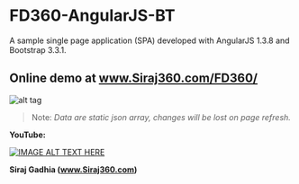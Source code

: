 FD360-AngularJS-BT
==================

A sample single page application (SPA) developed with AngularJS 1.3.8 and Bootstrap 3.3.1.

Online demo at www.Siraj360.com/FD360/
--------------------------------------

![alt tag](https://github.com/SirajGadhia/FD360-AngularJS-BT/blob/master/FD360Image.PNG)


 >Note: *Data are static json array, changes will be lost on page refresh.*
 


__YouTube:__

[![IMAGE ALT TEXT HERE](https://i.ytimg.com/vi/4rLXMoppZZA/2.jpg)](https://www.youtube.com/watch?v=4rLXMoppZZA&list=UUywXaHmgyG4wd0pj1s3AZ7w)


__Siraj Gadhia (www.Siraj360.com)__
